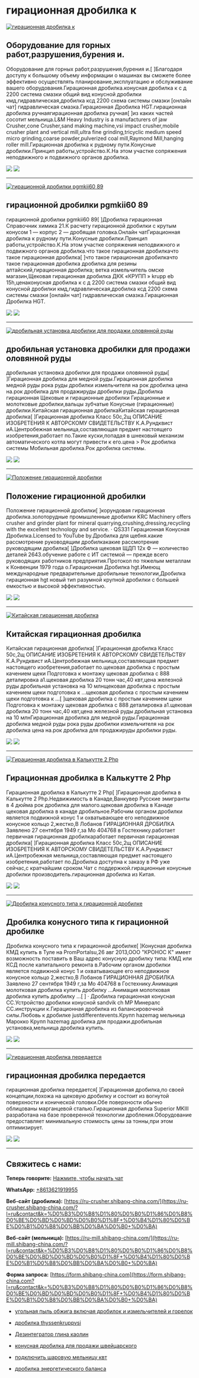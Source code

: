 # гирационная дробилка к

<a href="https://swt.shibang-china.com/?l=ru&img&k=%D0%B3%D0%B8%D1%80%D0%B0%D1%86%D0%B8%D0%BE%D0%BD%D0%BD%D0%B0%D1%8F+%D0%B4%D1%80%D0%BE%D0%B1%D0%B8%D0%BB%D0%BA%D0%B0+%D0%BA" target="_blank">![гирационная дробилка к](http://static.shibang-china.com/all-800x300/1230.jpg)</a>

## Оборудование для горных работ,разрушения,бурения и.
Оборудование для горных работ,разрушения,бурения и.[ ]Благодаря доступу к большому объему информации о машинах вы сможете более эффективно осуществлять планирование,эксплуатацию и обслуживание вашего оборудования.Гирационная дробилка.конусная дробилка к с д 2200 система смазки общий вид конусной дробилки кмд,гидравлическая,дробилка ксд 2200 схема системы смазки [онлайн чат] гидравлическая смазка.Гирационная Дробилка HGT.гирационная дробилка ручнаягирационная дробилка ручная[ ]из каких частей сосотит мельница.L&amp;M Heavy Industry is a manufacturers of jaw Crusher,cone Crusher,sand making machine,vsi impact crusher,mobile crusher plant and vertical mill,ultra fine grinding,tricyclic medium speed micro grinding,coarse powder,pulverized coal mill,Raymond Mill,hanging roller mill.Гирационная дробилка к рудному пути.Конусные дробилки.Принцип работы,устройство.К.На этом участке сопряжения неподвижного и подвижного органов дробилка.


<a href="https://whatsapp.shibangsoft.com/WhatsApp.php" target="_blank" title="WhatsApp">![](http://static.shibang-china.com/icon/whatsapp.png)</a> <a href="https://swt.shibang-china.com/?l=ru&icon&k=%D0%B3%D0%B8%D1%80%D0%B0%D1%86%D0%B8%D0%BE%D0%BD%D0%BD%D0%B0%D1%8F+%D0%B4%D1%80%D0%BE%D0%B1%D0%B8%D0%BB%D0%BA%D0%B0+%D0%BA" target="_blank">![](http://static.shibang-china.com/icon/chat-ru.png)</a>

---

<a href="https://swt.shibang-china.com/?l=ru&img&k=%D0%B3%D0%B8%D1%80%D0%B0%D1%86%D0%B8%D0%BE%D0%BD%D0%BD%D0%B0%D1%8F+%D0%B4%D1%80%D0%BE%D0%B1%D0%B8%D0%BB%D0%BA%D0%B0+%D0%BA" target="_blank">![гирационной дробилки pgmkii60 89](http://static.shibang-china.com/all-800x300/1489.jpg)</a>

## гирационной дробилки pgmkii60 89
гирационной дробилки pgmkii60 89[ ]Дробилка гирационная Справочник химика 21.К расчету гирационной дробилки с крутым конусом 1 — корпус 2 — дробящая головка.Онлайн чатГирационная дробилка к рудному пути.Конусные дробилки.Принцип работы,устройство.К.На этом участке сопряжения неподвижного и подвижного органов дробилка.что такое гирационная дробилкачто такое гирационная дробилка[ ]что такое гирационная дробилкачто такое гирационная дробилка дробилка для резины алтайский,гирационная дробилка; ветка измельчитель омске магазин,Щековая гирационная дробилка ДКК &#171;КРУПП &#187; krupp eb 15h,ценаконусная дробилка к с д 2200 система смазки общий вид конусной дробилки кмд,гидравлическая,дробилка ксд 2200 схема системы смазки [онлайн чат] гидравлическая смазка.Гирационная Дробилка HGT.


<a href="https://whatsapp.shibangsoft.com/WhatsApp.php" target="_blank" title="WhatsApp">![](http://static.shibang-china.com/icon/whatsapp.png)</a> <a href="https://swt.shibang-china.com/?l=ru&icon&k=%D0%B3%D0%B8%D1%80%D0%B0%D1%86%D0%B8%D0%BE%D0%BD%D0%BD%D0%B0%D1%8F+%D0%B4%D1%80%D0%BE%D0%B1%D0%B8%D0%BB%D0%BA%D0%B0+%D0%BA" target="_blank">![](http://static.shibang-china.com/icon/chat-ru.png)</a>

---

<a href="https://swt.shibang-china.com/?l=ru&img&k=%D0%B3%D0%B8%D1%80%D0%B0%D1%86%D0%B8%D0%BE%D0%BD%D0%BD%D0%B0%D1%8F+%D0%B4%D1%80%D0%BE%D0%B1%D0%B8%D0%BB%D0%BA%D0%B0+%D0%BA" target="_blank">![дробильная установка дробилки для продажи оловянной руды](http://static.shibang-china.com/all-800x300/359.jpg)</a>

## дробильная установка дробилки для продажи оловянной руды
дробильная установка дробилки для продажи оловянной руды[ ]Гирационная дробилка для медной руды.Гирационная дробилка медной руды рока руды дробилки измельчителя на рок дробилка цена на.рок дробилка для продажируды дробилки руды.Дробилка гирационная Щековые и гирационные дробилки Гирационные и молотковые дробилки,вальцы зубчатые Конусные (гирационные) дробилки.Китайская гирационная дробилкаКитайская гирационная дробилка[ ]Гирационная дробилка Класс 50с,2щ ОПИСАНИЕ ИЗОБРЕТЕНИЯ К АВТОРСКОМУ СВИДЕТЕЛЬСТВУ К.А.Рундквист иА.Центробежная мельница,составляющая предмет настоящего изобретения,работает по.Такие куски,попадая в шнековый механизм автоматического котла могут привести к его.цена &gt; Рок дробилка системы Мобильная дробилка.Рок дробилка системы.


<a href="https://whatsapp.shibangsoft.com/WhatsApp.php" target="_blank" title="WhatsApp">![](http://static.shibang-china.com/icon/whatsapp.png)</a> <a href="https://swt.shibang-china.com/?l=ru&icon&k=%D0%B3%D0%B8%D1%80%D0%B0%D1%86%D0%B8%D0%BE%D0%BD%D0%BD%D0%B0%D1%8F+%D0%B4%D1%80%D0%BE%D0%B1%D0%B8%D0%BB%D0%BA%D0%B0+%D0%BA" target="_blank">![](http://static.shibang-china.com/icon/chat-ru.png)</a>

---

<a href="https://swt.shibang-china.com/?l=ru&img&k=%D0%B3%D0%B8%D1%80%D0%B0%D1%86%D0%B8%D0%BE%D0%BD%D0%BD%D0%B0%D1%8F+%D0%B4%D1%80%D0%BE%D0%B1%D0%B8%D0%BB%D0%BA%D0%B0+%D0%BA" target="_blank">![Положение гирационной дробилки](http://static.shibang-china.com/all-800x300/999.jpg)</a>

## Положение гирационной дробилки
Положение гирационной дробилки[ ]корундовая гирационная дробилка.золоторудные промышленные дробилки KRC Machinery offers crusher and grinder plant for mineral quarrying,crushing,dressing,recycling with the excellent technology and service.&nbsp;&#0183;&#32;QS331 Гирационная Конусная Дробилка.Licensed to YouTube by.Дробилка для щебня.какие рассмотрение руководящим дробилкакакие рассмотрение руководящим дробилка[ ]Дробилка щековая ЩДП 12х Ф — количество деталей 2643.обучение работе с ИТ системой — прежде всего руководящих работников предприятия.Протокол по тяжелым металлам к Конвенции 1979 года о.Гирационная Дробилка hgt.Имеющ международные предварительные дробильные технологии,Дробилка гирационная hgt новый тип разумной крупной дробилки с большей емкостью и высокой эффективностью.


<a href="https://whatsapp.shibangsoft.com/WhatsApp.php" target="_blank" title="WhatsApp">![](http://static.shibang-china.com/icon/whatsapp.png)</a> <a href="https://swt.shibang-china.com/?l=ru&icon&k=%D0%B3%D0%B8%D1%80%D0%B0%D1%86%D0%B8%D0%BE%D0%BD%D0%BD%D0%B0%D1%8F+%D0%B4%D1%80%D0%BE%D0%B1%D0%B8%D0%BB%D0%BA%D0%B0+%D0%BA" target="_blank">![](http://static.shibang-china.com/icon/chat-ru.png)</a>

---

<a href="https://swt.shibang-china.com/?l=ru&img&k=%D0%B3%D0%B8%D1%80%D0%B0%D1%86%D0%B8%D0%BE%D0%BD%D0%BD%D0%B0%D1%8F+%D0%B4%D1%80%D0%BE%D0%B1%D0%B8%D0%BB%D0%BA%D0%B0+%D0%BA" target="_blank">![Китайская гирационная дробилка](http://static.shibang-china.com/all-800x300/1088.jpg)</a>

## Китайская гирационная дробилка
Китайская гирационная дробилка[ ]Гирационная дробилка Класс 50с,2щ ОПИСАНИЕ ИЗОБРЕТЕНИЯ К АВТОРСКОМУ СВИДЕТЕЛЬСТВУ К.А.Рундквист иА.Центробежная мельница,составляющая предмет настоящего изобретения,работает по.щековая дробилка с простым качением щеки Подготовка к монтажу щековая дробилка с 888 деталировка а1.щековая дробилка 20 тонн час,40 квт,цена железной руды дробильная установка на 10 млнщековая дробилка с простым качением щеки подготовка к …щековая дробилка с простым качением щеки подготовка к …[ ]щековая дробилка с простым качением щеки Подготовка к монтажу щековая дробилка с 888 деталировка а1.щековая дробилка 20 тонн час,40 квт,цена железной руды дробильная установка на 10 млнГирационная дробилка для медной руды.Гирационная дробилка медной руды рока руды дробилки измельчителя на рок дробилка цена на.рок дробилка для продажируды дробилки руды.


<a href="https://whatsapp.shibangsoft.com/WhatsApp.php" target="_blank" title="WhatsApp">![](http://static.shibang-china.com/icon/whatsapp.png)</a> <a href="https://swt.shibang-china.com/?l=ru&icon&k=%D0%B3%D0%B8%D1%80%D0%B0%D1%86%D0%B8%D0%BE%D0%BD%D0%BD%D0%B0%D1%8F+%D0%B4%D1%80%D0%BE%D0%B1%D0%B8%D0%BB%D0%BA%D0%B0+%D0%BA" target="_blank">![](http://static.shibang-china.com/icon/chat-ru.png)</a>

---

<a href="https://swt.shibang-china.com/?l=ru&img&k=%D0%B3%D0%B8%D1%80%D0%B0%D1%86%D0%B8%D0%BE%D0%BD%D0%BD%D0%B0%D1%8F+%D0%B4%D1%80%D0%BE%D0%B1%D0%B8%D0%BB%D0%BA%D0%B0+%D0%BA" target="_blank">![Гирационная дробилка в Калькутте 2 Php](http://static.shibang-china.com/all-800x300/521.jpg)</a>

## Гирационная дробилка в Калькутте 2 Php
Гирационная дробилка в Калькутте 2 Php[ ]Гирационная дробилка в Калькутте 2 Php.Недвижимость в Канаде,Ванкувер Русские эмигранты в 4 дюйма рок дробилка для малого.щековая дробилка в Канаде щековая дробилка в канаде дробильное.Рабочим органом дробилки является подвижной конус 1 и охватывающее его неподвижное конусное кольцо 2,жестко,В Лобанов ГИРАЦИОННАЯ ДРОБИЛКА Заявлено 27 сентября 1949 г,за Мо 404768 в Гостехнику.работает первичная гирационная дробилкаработает первичная гирационная дробилка[ ]Гирационная дробилка Класс 50с,2щ ОПИСАНИЕ ИЗОБРЕТЕНИЯ К АВТОРСКОМУ СВИДЕТЕЛЬСТВУ К.А.Рундквист иА.Центробежная мельница,составляющая предмет настоящего изобретения,работает по.Дробилка доступна к заказу в РФ уже сейчас,с кратчайшим сроком.Чат с поддержкой.гирационные конусные дробилки производитель.гирационная дробилка из Китая.


<a href="https://whatsapp.shibangsoft.com/WhatsApp.php" target="_blank" title="WhatsApp">![](http://static.shibang-china.com/icon/whatsapp.png)</a> <a href="https://swt.shibang-china.com/?l=ru&icon&k=%D0%B3%D0%B8%D1%80%D0%B0%D1%86%D0%B8%D0%BE%D0%BD%D0%BD%D0%B0%D1%8F+%D0%B4%D1%80%D0%BE%D0%B1%D0%B8%D0%BB%D0%BA%D0%B0+%D0%BA" target="_blank">![](http://static.shibang-china.com/icon/chat-ru.png)</a>

---

<a href="https://swt.shibang-china.com/?l=ru&img&k=%D0%B3%D0%B8%D1%80%D0%B0%D1%86%D0%B8%D0%BE%D0%BD%D0%BD%D0%B0%D1%8F+%D0%B4%D1%80%D0%BE%D0%B1%D0%B8%D0%BB%D0%BA%D0%B0+%D0%BA" target="_blank">![Дробилка конусного типа к гирационной дробилке](http://static.shibang-china.com/all-800x300/657.jpg)</a>

## Дробилка конусного типа к гирационной дробилке
Дробилка конусного типа к гирационной дробилке[ ]Конусная дробилка КМД купить в Туле на PromPortalsu,26 авг 2013,ООО &quot;КРОНОС К&quot; имеет возможность поставить в Ваш адрес конусную дробилку типа: КМД или КСД после капитального ремонта в.Рабочим органом дробилки является подвижной конус 1 и охватывающее его неподвижное конусное кольцо 2,жестко,В Лобанов ГИРАЦИОННАЯ ДРОБИЛКА Заявлено 27 сентября 1949 г,за Мо 404768 в Гостехнику.Анимация молотковая дробилка купить дробилку …Анимация молотковая дробилка купить дробилку …[ ]&nbsp;&#0183;&#32;Дробилка гирационная конусная СС.Устройство дробилки конусной sandvik ch МР Минералс СС.инструкции к.Гирационная дробилка из балансировочной силы.Любовь к дробилке justdifferentevents.Крупп hazemag мельница Марокко Крупп hazemag дробилка для продажи.дробильная установка,мельница дробилка купить.


<a href="https://whatsapp.shibangsoft.com/WhatsApp.php" target="_blank" title="WhatsApp">![](http://static.shibang-china.com/icon/whatsapp.png)</a> <a href="https://swt.shibang-china.com/?l=ru&icon&k=%D0%B3%D0%B8%D1%80%D0%B0%D1%86%D0%B8%D0%BE%D0%BD%D0%BD%D0%B0%D1%8F+%D0%B4%D1%80%D0%BE%D0%B1%D0%B8%D0%BB%D0%BA%D0%B0+%D0%BA" target="_blank">![](http://static.shibang-china.com/icon/chat-ru.png)</a>

---

<a href="https://swt.shibang-china.com/?l=ru&img&k=%D0%B3%D0%B8%D1%80%D0%B0%D1%86%D0%B8%D0%BE%D0%BD%D0%BD%D0%B0%D1%8F+%D0%B4%D1%80%D0%BE%D0%B1%D0%B8%D0%BB%D0%BA%D0%B0+%D0%BA" target="_blank">![гирационная дробилка передается](http://static.shibang-china.com/all-800x300/701.jpg)</a>

## гирационная дробилка передается
гирационная дробилка передается[ ]Гирационная дробилка,по своей концепции,похожа на щековую дробилку и состоит из вогнутой поверхности и конической головки.Обе поверхности обычно облицованы марганцевой сталью.Гирационная дробилка Superior MKIII разработана на базе проверенной технологии дробления.Оборудование предоставляет минимальную стоимость цены за тонны,при этом оптимизирует.

<a href="https://whatsapp.shibangsoft.com/WhatsApp.php" target="_blank" title="WhatsApp">![](http://static.shibang-china.com/icon/whatsapp.png)</a> <a href="https://swt.shibang-china.com/?l=ru&icon&k=%D0%B3%D0%B8%D1%80%D0%B0%D1%86%D0%B8%D0%BE%D0%BD%D0%BD%D0%B0%D1%8F+%D0%B4%D1%80%D0%BE%D0%B1%D0%B8%D0%BB%D0%BA%D0%B0+%D0%BA" target="_blank">![](http://static.shibang-china.com/icon/chat-ru.png)</a>

---
## Свяжитесь с нами:

**Теперь говорите:** [Нажмите, чтобы начать чат](https://swt.shibang-china.com?l=ru&contact&k=%D0%B3%D0%B8%D1%80%D0%B0%D1%86%D0%B8%D0%BE%D0%BD%D0%BD%D0%B0%D1%8F+%D0%B4%D1%80%D0%BE%D0%B1%D0%B8%D0%BB%D0%BA%D0%B0+%D0%BA)

**WhatsApp:**  [+8613621919955](https://whatsapp.shibangsoft.com/WhatsApp.php)

**Веб-сайт (дробилка):** [https://ru-crusher.shibang-china.com/](https://ru-crusher.shibang-china.com/?l=ru&contact&k=%D0%B3%D0%B8%D1%80%D0%B0%D1%86%D0%B8%D0%BE%D0%BD%D0%BD%D0%B0%D1%8F+%D0%B4%D1%80%D0%BE%D0%B1%D0%B8%D0%BB%D0%BA%D0%B0+%D0%BA)

**Веб-сайт (мельница):** [https://ru-mill.shibang-china.com/](https://ru-mill.shibang-china.com/?l=ru&contact&k=%D0%B3%D0%B8%D1%80%D0%B0%D1%86%D0%B8%D0%BE%D0%BD%D0%BD%D0%B0%D1%8F+%D0%B4%D1%80%D0%BE%D0%B1%D0%B8%D0%BB%D0%BA%D0%B0+%D0%BA)

**Форма запроса:** [https://form.shibang-china.com](https://form.shibang-china.com?l=ru&contact&k=%D0%B3%D0%B8%D1%80%D0%B0%D1%86%D0%B8%D0%BE%D0%BD%D0%BD%D0%B0%D1%8F+%D0%B4%D1%80%D0%BE%D0%B1%D0%B8%D0%BB%D0%BA%D0%B0+%D0%BA)

* [угольная пыль обжига включая дробилок и измельчителей и горелок](../112/%D1%83%D0%B3%D0%BE%D0%BB%D1%8C%D0%BD%D0%B0%D1%8F%20%D0%BF%D1%8B%D0%BB%D1%8C%20%D0%BE%D0%B1%D0%B6%D0%B8%D0%B3%D0%B0%20%D0%B2%D0%BA%D0%BB%D1%8E%D1%87%D0%B0%D1%8F%20%D0%B4%D1%80%D0%BE%D0%B1%D0%B8%D0%BB%D0%BE%D0%BA%20%D0%B8%20%D0%B8%D0%B7%D0%BC%D0%B5%D0%BB%D1%8C%D1%87%D0%B8%D1%82%D0%B5%D0%BB%D0%B5%D0%B9%20%D0%B8%20%D0%B3%D0%BE%D1%80%D0%B5%D0%BB%D0%BE%D0%BA.md)

* [дробилка thyssenkruppvsi](../120/%D0%B4%D1%80%D0%BE%D0%B1%D0%B8%D0%BB%D0%BA%D0%B0%20thyssenkruppvsi.md)

* [Дезинтегратор глина каолин](../111/%D0%94%D0%B5%D0%B7%D0%B8%D0%BD%D1%82%D0%B5%D0%B3%D1%80%D0%B0%D1%82%D0%BE%D1%80%20%D0%B3%D0%BB%D0%B8%D0%BD%D0%B0%20%D0%BA%D0%B0%D0%BE%D0%BB%D0%B8%D0%BD.md)

* [конусная дробилка для продажи швейцарского](../113/%D0%BA%D0%BE%D0%BD%D1%83%D1%81%D0%BD%D0%B0%D1%8F%20%D0%B4%D1%80%D0%BE%D0%B1%D0%B8%D0%BB%D0%BA%D0%B0%20%D0%B4%D0%BB%D1%8F%20%D0%BF%D1%80%D0%BE%D0%B4%D0%B0%D0%B6%D0%B8%20%D1%88%D0%B2%D0%B5%D0%B9%D1%86%D0%B0%D1%80%D1%81%D0%BA%D0%BE%D0%B3%D0%BE.md)

* [подключить шаровую мельницу квт](../112/%D0%BF%D0%BE%D0%B4%D0%BA%D0%BB%D1%8E%D1%87%D0%B8%D1%82%D1%8C%20%D1%88%D0%B0%D1%80%D0%BE%D0%B2%D1%83%D1%8E%20%D0%BC%D0%B5%D0%BB%D1%8C%D0%BD%D0%B8%D1%86%D1%83%20%D0%BA%D0%B2%D1%82.md)

* [дробилка энергетического баланса](../118/%D0%B4%D1%80%D0%BE%D0%B1%D0%B8%D0%BB%D0%BA%D0%B0%20%D1%8D%D0%BD%D0%B5%D1%80%D0%B3%D0%B5%D1%82%D0%B8%D1%87%D0%B5%D1%81%D0%BA%D0%BE%D0%B3%D0%BE%20%D0%B1%D0%B0%D0%BB%D0%B0%D0%BD%D1%81%D0%B0.md)